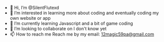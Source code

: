 - 👋 Hi, I’m @SilentFlutexd
- 👀 I’m interested in learning more about coding and eventually coding my own website or app
- 🌱 I’m currently learning Javascript and a bit of game coding
- 💞️ I’m looking to collaborate on I don't know yet
- 📫 How to reach me  Reach me by my email: 12magic59pa@gmail.com

<!---
SilentFlutexd/SilentFlutexd is a ✨ special ✨ repository because its `README.md` (this file) appears on your GitHub profile.
You can click the Preview link to take a look at your changes.
--->
